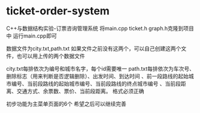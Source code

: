 # ticket-order-system
C++与数据结构实验-订票咨询管理系统
将main.cpp ticket.h graph.h克隆到项目中
运行main.cpp即可

数据文件为city.txt,path.txt
如果文件之前没有这两个，可以自己创建这两个文件，也可以用上传的两个数据文件

city.txt每排依次为编号和城市名字，每个id需要唯一
path.txt每排依次为车次号、删除标志（用来判断是否逻辑删除）、出发时间、到达时间
、前一段路线的起始城市编号、当前段路线的起始城市编号、当前段路线的终点城市编号
、当前段距离、交通方式、余票数、票价、当前段距离。
格式必须正确

初步功能为主菜单页面的6个
希望之后可以继续完善
